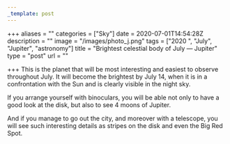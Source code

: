 ```yaml
---
_template: post
---
```



+++
aliases = ""
categories = ["Sky"]
date = 2020-07-01T14:54:28Z
description = ""
image = "/images/photo_j.png"
tags = ["2020 ", "July", "Jupiter", "astronomy"]
title = "Brightest celestial body of July — Jupiter"
type = "post"
url = ""

+++
This is the planet that will be most interesting and easiest to observe throughout July. It will become the brightest by July 14, when it is in a confrontation with the Sun and is clearly visible in the night sky.  
  
If you arrange yourself with binoculars, you will be able not only to have a good look at the disk, but also to see 4 moons of Jupiter.  
  
And if you manage to go out the city, and moreover with a telescope, you will see such interesting details as stripes on the disk and even the Big Red Spot.
